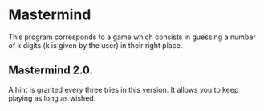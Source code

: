 # Mastermind
This program corresponds to a game which consists in guessing a number of k digits 
(k is given by the user) in their right place.


## Mastermind 2.0.
A hint is granted every three tries in this version.
It allows you to keep playing as long as wished.
